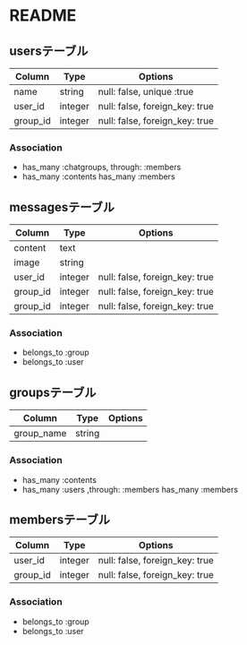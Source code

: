 # README

## usersテーブル

|Column|Type|Options|
|------|----|-------|
|name|string|null: false, unique :true|
|user_id|integer|null: false, foreign_key: true|
|group_id|integer|null: false, foreign_key: true|

### Association
- has_many :chatgroups, through: :members
- has_many :contents
  has_many :members

## messagesテーブル

|Column|Type|Options|
|------|----|-------|
|content|text||
|image|string||
|user_id|integer|null: false, foreign_key: true|
|group_id|integer|null: false, foreign_key: true|
|group_id|integer|null: false, foreign_key: true|

### Association
- belongs_to :group
- belongs_to :user

## groupsテーブル

|Column|Type|Options|
|------|----|-------|
|group_name|string| |

### Association
- has_many :contents
- has_many :users ,through: :members
  has_many :members

## membersテーブル

|Column|Type|Options|
|------|----|-------|
|user_id|integer|null: false, foreign_key: true|
|group_id|integer|null: false, foreign_key: true|

### Association
- belongs_to :group
- belongs_to :user